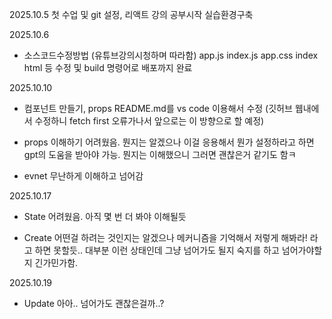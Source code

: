 
2025.10.5
첫 수업 및 git 설정, 리액트 강의 공부시작 실습환경구축

2025.10.6
- 소스코드수정방법 (유튜브강의시청하며 따라함)
app.js index.js app.css index html 등
수정 및 build 명령어로 배포까지 완료

2025.10.10
- 컴포넌트 만들기, props 
README.md를 vs code 이용해서 수정
(깃허브 웹내에서 수정하니 fetch first 오류가나서
앞으로는 이 방향으로 할 예정)

- props 
이해하기 어려웠음. 뭔지는 알겠으나 이걸 응용해서 
뭔가 설정하라고 하면 gpt의 도움을 받아야 가능.
뭔지는 이해했으니 그러면 괜찮은거 같기도 함ㅋ

- evnet 
무난하게 이해하고 넘어감

2025.10.17
- State
어려웠음. 아직 몇 번 더 봐야 이해될듯

- Create
어떤걸 하려는 것인지는 알겠으나 
메커니즘을 기억해서 저렇게 해봐라! 라고 하면 못할듯..
대부분 이런 상태인데 그냥 넘어가도 될지 숙지를 하고 넘어가야할지 긴가민가함.

2025.10.19
- Update
아아.. 넘어가도 괜찮은걸까..?